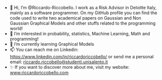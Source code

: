 - 👋 Hi, I’m @Riccardo-Riccobello. I work as a Risk Advisor in Deloitte Italy, mainly as a software programmer. On my GitHub profile you can find the code used to write two academical papers on Gaussian and Non Gaussian Graphical Models and other stuffs related to the programming world!
- 👀 I’m interested in probability, statistics, Machine Learning, Math and programming!
- 🌱 I’m currently learning Graphical Models
- 📫 You can reach me on Linkedin: https://www.linkedin.com/in/riccardoriccobello/ or send me a personal email: riccardo.riccobello@studenti.unisalento.it
- ✨ If you want to discover more about me, visit my website: www.riccardoriccobello.com

<!---
Riccardo-Riccobello/Riccardo-Riccobello is a ✨ special ✨ repository because its `README.md` (this file) appears on your GitHub profile.
You can click the Preview link to take a look at your changes.
--->
